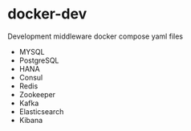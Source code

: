 # docker-dev
Development middleware docker compose yaml files

* MYSQL
* PostgreSQL
* HANA
* Consul
* Redis
* Zookeeper
* Kafka
* Elasticsearch
* Kibana
